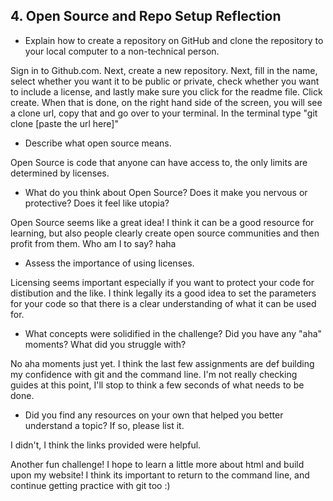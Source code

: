 ## 4. Open Source and Repo Setup Reflection

- Explain how to create a repository on GitHub and clone the repository to your local computer to a non-technical person.

Sign in to Github.com. Next, create a new repository. Next, fill in the name, select whether you want it to be public or private, check whether you want to include a license, and lastly make sure you click for the readme file. Click create. When that is done, on the right hand side of the screen, you will see a clone url, copy that and go over to your terminal. In the terminal type "git clone [paste the url here]"

- Describe what open source means.

Open Source is code that anyone can have access to, the only limits are determined by licenses.

- What do you think about Open Source? Does it make you nervous or protective? Does it feel like utopia?

Open Source seems like a great idea! I think it can be a good resource for learning, but also people clearly create open source communities and then profit from them. Who am I to say? haha

- Assess the importance of using licenses.

Licensing seems important especially if you want to protect your code for distibution and the like. I think legally its a good idea to set the parameters for your code so that there is a clear understanding of what it can be used for.

- What concepts were solidified in the challenge? Did you have any "aha" moments? What did you struggle with?

No aha moments just yet. I think the last few assignments are def building my confidence with git and the command line. I'm not really checking guides at this point, I'll stop to think a few seconds of what needs to be done.

- Did you find any resources on your own that helped you better understand a topic? If so, please list it.

I didn't, I think the links provided were helpful.

Another fun challenge! I hope to learn a little more about html and build upon my website! I think its important to return to the command line, and continue getting practice with git too :)